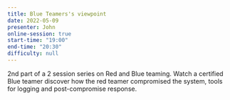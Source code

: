 ```yaml
---
title: Blue Teamers's viewpoint
date: 2022-05-09
presenter: John
online-session: true
start-time: "19:00"
end-time: "20:30"
difficulty: null
---
```


2nd part of a 2 session series on Red and Blue teaming. Watch a certified Blue teamer discover how the red teamer compromised the system, tools for logging and post-compromise response.